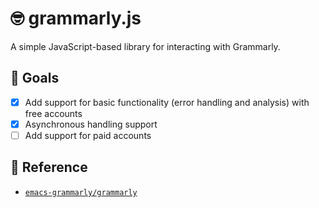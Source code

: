 # 🤓 grammarly.js

A simple JavaScript-based library for interacting with Grammarly.

## 🥅 Goals

-   [x] Add support for basic functionality (error handling and analysis) with free accounts
-   [x] Asynchronous handling support
-   [ ] Add support for paid accounts

## 🔗 Reference

-   [`emacs-grammarly/grammarly`]

[`emacs-grammarly/grammarly`]: https://github.com/emacs-grammarly/grammarly
